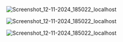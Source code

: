 ![Screenshot_12-11-2024_185022_localhost](https://github.com/user-attachments/assets/55febe2c-94e8-41af-9336-a88dcf3ee661)

![Screenshot_12-11-2024_185022_localhost](https://github.com/user-attachments/assets/77ad0048-9a4d-4e3d-8a3b-ad3a83f3cdae)

![Screenshot_12-11-2024_185022_localhost](https://github.com/user-attachments/assets/fb6268aa-01a8-4138-958a-6da08f663504)



